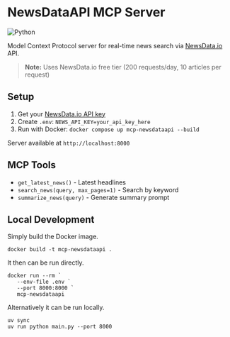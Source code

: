 # NewsDataAPI MCP Server

![Python](https://img.shields.io/badge/python-3.10%2B-blue)

Model Context Protocol server for real-time news search via [NewsData.io](https://newsdata.io/) API.

> **Note:** Uses NewsData.io free tier (200 requests/day, 10 articles per request)

## Setup

1. Get your [NewsData.io API key](https://newsdata.io/register)
2. Create `.env`: `NEWS_API_KEY=your_api_key_here`
3. Run with Docker: `docker compose up mcp-newsdataapi --build`

Server available at `http://localhost:8000`

## MCP Tools

- `get_latest_news()` - Latest headlines
- `search_news(query, max_pages=1)` - Search by keyword  
- `summarize_news(query)` - Generate summary prompt

## Local Development

Simply build the Docker image.

```shell
docker build -t mcp-newsdataapi .
```

It then can be run directly.

```shell
docker run --rm `
   --env-file .env `
   --port 8000:8000 `
   mcp-newsdataapi
```

Alternatively it can be run locally.

```shell
uv sync
uv run python main.py --port 8000
```
